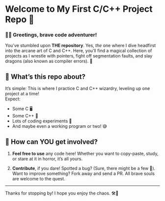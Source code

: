 # Welcome to **My First C/C++ Project Repo** 🚀

### 🧙‍♂️ Greetings, brave code adventurer!

You've stumbled upon **THE repository**. Yes, *the* one where I dive headfirst into the arcane art of C and C++. Here, you’ll find a magical collection of projects as I wrestle with pointers, fight off segmentation faults, and slay dragons (also known as compiler errors). 🐉

## 🎯 What’s this repo about?
It’s simple: This is where I practice C and C++ wizardry, leveling up one project at a time!  
Expect:
- Some C 🖥️  
- Some C++ 🤖  
- Lots of coding experiments 🧪  
- And maybe even a working program or two! 😅

## 🤩 How can YOU get involved?

1. **Feel free to use** any code here! Whether you want to copy-paste, study, or stare at it in horror, it’s all yours.
   
2. **Contribute**, if you dare! Spotted a bug? (Sure, there might be a few 🐛). Want to improve something? Fork away and send a PR. All brave souls are welcome to the quest.

---

Thanks for stopping by! I hope you enjoy the chaos. 🛠️👾
